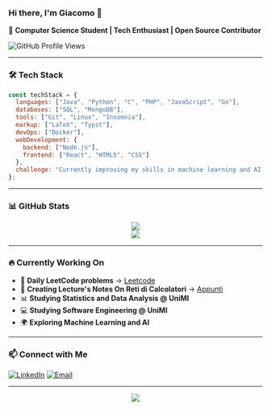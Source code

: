 ### Hi there, I'm Giacomo 👋

🚀 **Computer Science Student | Tech Enthusiast | Open Source Contributor**

![GitHub Profile Views](https://komarev.com/ghpvc/?username=comitanigiacomo&color=blue&style=flat)

---

### 🛠️ Tech Stack

```javascript
const techStack = {
  languages: ["Java", "Python", "C", "PHP", "JavaScript", "Go"],
  databases: ["SQL", "MongoDB"],
  tools: ["Git", "Linux", "Insomnia"],
  markup: ["LaTeX", "Typst"],
  devOps: ["Docker"],
  webDevelopment: {
    backend: ["Node.js"],
    frontend: ["React", "HTML5", "CSS"]
  },
  challenge: "Currently improving my skills in machine learning and AI 🚀"
};
```
---

### 📊 GitHub Stats

<p align="center">
  <img src="https://github-readme-stats.vercel.app/api?username=comitanigiacomo&show_icons=true&theme=transparent&height=250" />
  <br>
  <img src="https://github-readme-stats.vercel.app/api/top-langs/?username=comitanigiacomo&layout=compact&theme=transparent&height=250" />
  <br>
</p>

---

### 🔥 Currently Working On

- 🎯 **Daily LeetCode problems** → [Leetcode](https://github.com/comitanigiacomo/leetcode)
- 📖 **Creating Lecture's Notes On Reti di Calcolatori** → [Appunti](https://github.com/comitanigiacomo/Reti_di_calcolatori)
- 📊 **Studying Statistics and Data Analysis @ UniMI**
- 💻 **Studying Software Engineering @ UniMI**
- 🌍 **Exploring Machine Learning and AI**

---

### 📫 Connect with Me

[![LinkedIn](https://img.shields.io/badge/LinkedIn-%230077B5.svg?style=flat&logo=linkedin&logoColor=white)](https://www.linkedin.com/in/giacomo-comitani-249384326)
[![Email](https://img.shields.io/badge/Email-D14836?style=flat&logo=gmail&logoColor=white)](mailto:comitanigiacomo@example.com)

---

<p align="center">
  <img src="https://readme-typing-svg.herokuapp.com?font=JetBrains+Mono&size=20&pause=900&color=00ADEF&vCenter=true&width=700&lines=Code+is+like+humor...;When+you+have+to+explain+it,+it%E2%80%99s+bad." />
</p>

